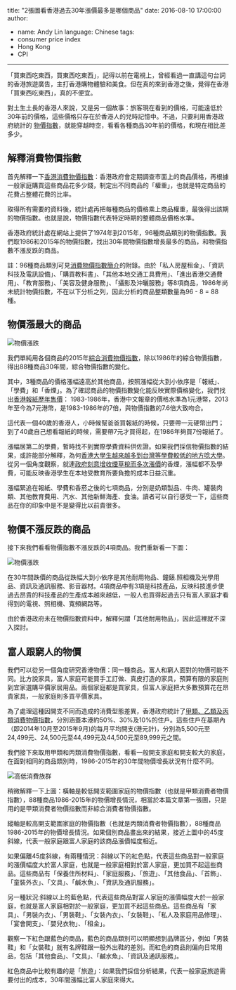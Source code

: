 title: "2張圖看香港過去30年漲價最多是哪個商品"
date: 2016-08-10 17:00:00
author:
  - name: Andy Lin
language: Chinese
tags:
  - consumer price index
  - Hong Kong
  - CPI

---

「買東西吃東西，買東西吃東西」，記得以前在電視上，曾經看過一直講這句台詞的香港旅遊廣告，主打香港購物體驗和美食。但在真的來到香港之後，覺得在香港「買東西吃東西」，真的不便宜。

對土生土長的香港人來說，又是另一個故事：旅客現在看到的價格，可能遠低於30年前的價格，這些價格只存在於香港人的兒時記憶中。不過，只要利用香港政府統計的 [物價指數](http://www.censtatd.gov.hk/hkstat/sub/sp270_tc.jsp?productCode=D5600001)，就能穿越時空，看看各種商品30年前的價格，和現在相比差多少。

<!-- more -->

## 解釋消費物價指數

首先解釋一下[香港消費物價指數](https://zh.wikipedia.org/wiki/%E9%A6%99%E6%B8%AF%E6%B6%88%E8%B2%BB%E7%89%A9%E5%83%B9%E6%8C%87%E6%95%B8)：香港政府會定期調查市面上的商品價格，再根據一般家庭購買這些商品花多少錢，制定出不同商品的「權重」，也就是特定商品的花費占整體花費的比率。

取得所有需要的資料後，統計處再把每種商品的價格乘上商品權重，最後得出該期的物價指數。也就是說，物價指數代表特定時期的整體商品價格水準。

香港政府統計處在網站上提供了1974年到2015年，96種商品類別的物價指數。我們取1986和2015年的物價指數，找出30年間物價指數增長最多的商品，和物價指數不漲反跌的商品。

註：96種商品類別可見[消費物價指數簡介](http://www.statistics.gov.hk/pub/B8XX0021.pdf)的附錄。由於「私人房屋租金」、「資訊科技及電訊設備」、「購買教科書」、「其他本地交通工具費用」、「進出香港交通費用」、「教育服務」、「美容及健身服務」、「攝影及沖曬服務」等8項商品，1986年尚未統計物價指數，不在以下分析之列，因此分析的商品整類數量為96 - 8 = 88種。

## 物價漲最大的商品

![物價漲跌](/images/2016-8-10-hk-consumer-price/物價漲跌.png)

我們單純用各個商品的2015年[綜合消費物價指數](https://zh.wikipedia.org/wiki/%E9%A6%99%E6%B8%AF%E7%B6%9C%E5%90%88%E6%B6%88%E8%B2%BB%E7%89%A9%E5%83%B9%E6%8C%87%E6%95%B8)，除以1986年的綜合物價指數，得出88種商品30年間，綜合物價指數的變化。

其中，3種商品的價格漲幅遠高於其他商品，按照漲幅從大到小依序是「報紙」、「學費」和「香煙」。為了確認商品的物價指數變化能反映實際價格變化，我們找出[香港報紙歷年售價](https://zh.wikipedia.org/wiki/%E9%A6%99%E6%B8%AF%E5%A0%B1%E7%B4%99%E5%88%97%E8%A1%A8#.E6.AD.B7.E5.B9.B4.E5.83.B9.E6.A0.BC)： 1983-1986年，香港中文報章的價格水準為1元港幣，2013年至今為7元港幣，是1983-1986年的7倍，與物價指數的7.6倍大致吻合。

這代表一個40歲的香港人，小時候幫爸爸買報紙的時候，只要帶一元硬幣出門；到了40歲自己想看報紙的時候，需要帶7元才買得起，在1986年夠買7份報紙了。

漲幅居第二的學費，暫時找不到實際學費資料供佐證。如果我們採信物價指數的結果，或許能部分解釋，為何[香港大學生越來越多到台灣等學費較低的地方唸大學](http://hk.apple.nextmedia.com/news/art/20160313/19527650)。從另一個角度觀察，就連[政府刻意增收煙草稅而多次漲價](http://smokefree.hk/tc/content/web.do?page=news20140904)的香煙，漲幅都不及學費，可能反映香港學生在本地受教育所要負擔的成本日益沉重。

漲幅緊追在報紙、學費和香菸之後的七項商品，分別是奶類製品、牛肉、罐裝肉類、其他教育費用、汽水、其他新鮮海產、食油。讀者可以自行感受一下，這些商品在你的印象中是不是變得比以前貴很多。

## 物價不漲反跌的商品

接下來我們看看物價指數不漲反跌的4項商品。我們重新看一下圖：

![物價漲跌](/images/2016-8-10-hk-consumer-price/物價漲跌.png)

在30年間跌價的商品從跌幅大到小依序是其他耐用物品、鐘錶.照相機及光學用品、資訊及通訊服務、影音器材。4項商品中有3項是科技產品，反映科技進步使過去昂貴的科技產品的生產成本越來越低，一般人也買得起過去只有富人家庭才看得到的電視、照相機、寬頻網路等。

由於香港政府未在物價指數資料中，解釋何謂「其他耐用物品」，因此這裡就不深入探討。

## 富人跟窮人的物價

我們可以從另一個角度研究香港物價：同一種商品，富人和窮人面對的物價可能不同。比方說家具，富人家庭可能買手工訂做、真皮打造的家具，預算有限的家庭則到宜家選購平價家居用品。兩個家庭都是買家具，但富人家庭把大多數預算花在昂貴家具，一般家庭則多買平價家具。

為了處理這種因開支不同而造成的消費型態差異，香港政府統計了[甲類、乙類及丙類消費物價指數](http://www.censtatd.gov.hk/hkstat/sub/sc60_tc.jsp)，分別涵蓋本港約50%、30%及10%的住戶。這些住戶在基期內（即2014年10月至2015年9月)的每月平均開支(港元計)，分別為5,500元至24,499元、24,500元至44,499元及44,500元至89,999元之間。

我們接下來取用甲類和丙類消費物價指數，看看一般開支家庭和開支較大的家庭，在面對相同的商品類別時，1986-2015年的30年間物價增長狀況有什麼不同。

![高低消費族群](/images/2016-8-10-hk-consumer-price/高低消費族群.png)

稍微解釋一下上圖：橫軸是較低開支範圍家庭的物價指數（也就是甲類消費者物價指數），88種商品1986-2015年的物價增長情況，相當於本篇文章第一張圖，只是用的是甲類消費者物價指數而非綜合消費者物價指數。

縱軸是較高開支範圍家庭的物價指數（也就是丙類消費者物價指數），88種商品1986-2015年的物價增長情況。如果個別商品畫出來的結果，接近上圖中的45度斜線，代表一般家庭跟富人家庭的該商品漲價幅度相近。

如果偏離45度斜線，有兩種情況：斜線以下的紅色點，代表這些商品對一般家庭的漲價幅度大於富人家庭，也就是一般家庭相對於富人家庭，更加買不起這些商品。這些商品有「保養住所材料」、「家庭服務」、「旅遊」、「其他食品」、「首飾」、「童裝外衣」、「文具」、「鹹水魚」、「資訊及通訊服務」。

另一種狀況:斜線以上的藍色點，代表這些商品對富人家庭的漲價幅度大於一般家庭，也就是富人家庭相對於一般家庭，更加買不起這些商品。這些商品有「家具」、「男裝內衣」、「男裝鞋」、「女裝內衣」、「女裝鞋」、「私人及家庭用品修理」、「宴會開支」、「嬰兒衣物」、「租金」。

觀察一下紅色跟藍色的商品，藍色的商品類別可以明顯想到品牌區分，例如「男裝鞋」和「女裝鞋」就有名牌鞋跟一般外出鞋的差別。而紅色的商品則偏向日常用品，包括「其他食品」、「文具」、「鹹水魚」、「資訊及通訊服務」。

紅色商品中比較有趣的是「旅遊」：如果我們採信分析結果，代表一般家庭旅遊需要付出的成本，30年間漲幅比富人家庭來得大。

